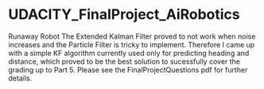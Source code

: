 # UDACITY_FinalProject_AiRobotics
Runaway Robot
The Extended Kalman Filter proved to not work when noise increases and the Particle Filter is tricky to implement.
Therefore I came up with a simple KF algorithm currently used only for predicting heading and distance, 
which proved to be the best solution to sucessfully cover the grading up to Part 5.
Please see the FinalProjectQuestions pdf for further details. 
